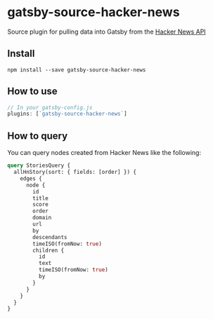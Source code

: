 # gatsby-source-hacker-news

Source plugin for pulling data into Gatsby from the
[Hacker News API](https://github.com/HackerNews/API)

## Install

`npm install --save gatsby-source-hacker-news`

## How to use

```javascript
// In your gatsby-config.js
plugins: [`gatsby-source-hacker-news`]
```

## How to query

You can query nodes created from Hacker News like the following:

```graphql
query StoriesQuery {
  allHnStory(sort: { fields: [order] }) {
    edges {
      node {
        id
        title
        score
        order
        domain
        url
        by
        descendants
        timeISO(fromNow: true)
        children {
          id
          text
          timeISO(fromNow: true)
          by
        }
      }
    }
  }
}
```
